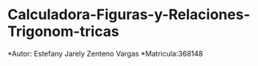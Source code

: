 # Calculadora-Figuras-y-Relaciones-Trigonom-tricas
*Autor: Estefany Jarely Zenteno Vargas
*Matricula:368148
